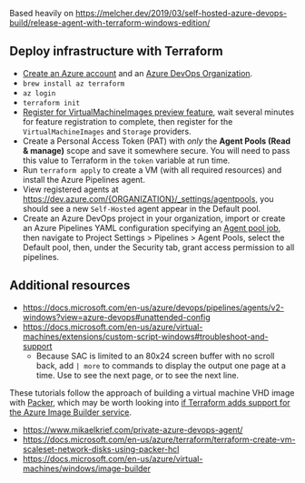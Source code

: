 Based heavily on https://melcher.dev/2019/03/self-hosted-azure-devops-build/release-agent-with-terraform-windows-edition/

## Deploy infrastructure with Terraform

- [Create an Azure account](https://azure.microsoft.com/en-us/free/) and an [Azure DevOps Organization](https://dev.azure.com/).
- `brew install az terraform`
- `az login`
- `terraform init`
- [Register for VirtualMachineImages preview feature](https://docs.microsoft.com/en-us/azure/virtual-machines/windows/image-builder#register-the-features), wait several minutes for feature registration to complete, then register for the `VirtualMachineImages` and `Storage` providers.
- Create a Personal Access Token (PAT) with _only_ the **Agent Pools (Read & manage)** scope and save it somewhere secure. You will need to pass this value to Terraform in the `token` variable at run time.
- Run `terraform apply` to create a VM (with all required resources) and install the Azure Pipelines agent.
- View registered agents at https://dev.azure.com/{ORGANIZATION}/_settings/agentpools, you should see a new `Self-Hosted` agent appear in the Default pool.
- Create an Azure DevOps project in your organization, import or create an Azure Pipelines YAML configuration specifying an [Agent pool job](https://docs.microsoft.com/en-us/azure/devops/pipelines/process/phases?view=azure-devops&tabs=yaml#agent-pool-jobs), then navigate to Project Settings > Pipelines > Agent Pools, select the Default pool, then, under the Security tab, grant access permission to all pipelines.

## Additional resources

- https://docs.microsoft.com/en-us/azure/devops/pipelines/agents/v2-windows?view=azure-devops#unattended-config
- https://docs.microsoft.com/en-us/azure/virtual-machines/extensions/custom-script-windows#troubleshoot-and-support
  - Because SAC is limited to an 80x24 screen buffer with no scroll back, add `| more` to commands to display the output one page at a time. Use <spacebar> to see the next page, or <enter> to see the next line.

These tutorials follow the approach of building a virtual machine VHD image with [Packer](http://packer.io/), which may be worth looking into [if Terraform adds support for the Azure Image Builder service](https://github.com/terraform-providers/terraform-provider-azurerm/issues/3591).

- https://www.mikaelkrief.com/private-azure-devops-agent/
- https://docs.microsoft.com/en-us/azure/terraform/terraform-create-vm-scaleset-network-disks-using-packer-hcl
- https://docs.microsoft.com/en-us/azure/virtual-machines/windows/image-builder
